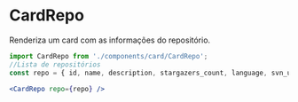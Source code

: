# CardRepo
Renderiza um card com as informações do repositório.

```js static
import CardRepo from './components/card/CardRepo';
//Lista de repositórios
const repo = { id, name, description, stargazers_count, language, svn_url }
```
```jsx
<CardRepo repo={repo} />
```